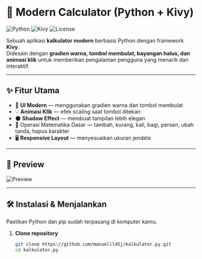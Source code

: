 # 🧮 Modern Calculator (Python + Kivy)

![Python](https://img.shields.io/badge/Python-3.13-blue?logo=python)
![Kivy](https://img.shields.io/badge/Kivy-UI_Framework-brightgreen)
![License](https://img.shields.io/badge/License-MIT-yellow)

Sebuah aplikasi **kalkulator modern** berbasis Python dengan framework **Kivy**.  
Didesain dengan **gradien warna, tombol membulat, bayangan halus, dan animasi klik** untuk memberikan pengalaman pengguna yang menarik dan interaktif.

---

## ✨ Fitur Utama
- 🎨 **UI Modern** — menggunakan gradien warna dan tombol membulat
- 💡 **Animasi Klik** — efek scaling saat tombol ditekan
- 🌑 **Shadow Effect** — membuat tampilan lebih elegan
- 🔢 Operasi Matematika Dasar — tambah, kurang, kali, bagi, persen, ubah tanda, hapus karakter
- 🖥 **Responsive Layout** — menyesuaikan ukuran jendela

---

## 📸 Preview
![Preview](https://via.placeholder.com/800x450.png?text=Screenshot+Calculator)

---

## 🛠 Instalasi & Menjalankan
Pastikan Python dan pip sudah terpasang di komputer kamu.

1. **Clone repository**
   ```bash
   git clone https://github.com/manuelll45j/kalkulator.py.git
   cd kalkulator.py
